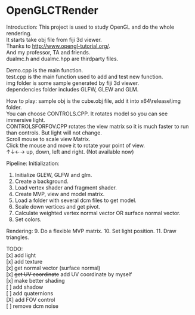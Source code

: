 # OpenGLCTRender

Introduction:
This project is used to study OpenGL and do the whole rendering.  
It starts take obj file from fiji 3d viewer.  
Thanks to http://www.opengl-tutorial.org/.  
And my professor, TA and friends.  
dualmc.h and dualmc.hpp are thirdparty files.  

Demo.cpp is the main function.  
test.cpp is the main function used to add and test new function.  
img folder is some sample generated by fiji 3d viewer.  
dependencies folder includes GLFW, GLEW and GLM.  

How to play:
sample obj is the cube.obj file, add it into x64\release\img folder.  
You can choose CONTROLS.CPP. It rotates model so you can see immersive light.  
CONTROLSFORFOV.CPP rotates the view matrix so it is much faster to run than controls. But light will not change.  
Scroll mouse to scale view Matrix.  
Click the mouse and move it to rotate your point of view.  
↑↓←→ up, down, left and right. (Not available now)   

Pipeline:
Initialization:

1.  Initialize GLEW, GLFW and glm.
2.  Create a background.
3.  Load vertex shader and fragment shader.
4.  Create MVP, view and model matrix.
5.  Load a folder with several dcm files to get model.
6.  Scale down vertices and get pivot.
7.  Calculate weighted vertex normal vector OR surface normal vector.
8.  Set colors.

Rendering:
9.  Do a flexible MVP matrix.
10. Set light position.
11. Draw triangles.

TODO:  
[x] add light  
[x] add texture  
[x] get normal vector (surface normal)  
[x] ~~get UV coordinate~~ add UV coordinate by myself  
[x] make better shading  
[ ] add shadow    
[ ] add quaternions   
[X] add FOV control   
[ ] remove dcm noise  
